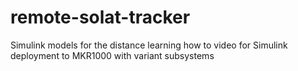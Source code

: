 # remote-solat-tracker
Simulink models for the distance learning how to video for Simulink deployment to MKR1000 with variant subsystems
